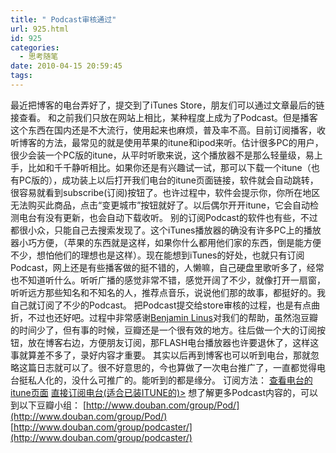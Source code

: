 ```yaml
---
title: " Podcast审核通过"
url: 925.html
id: 925
categories:
  - 思考随笔
date: 2010-04-15 20:59:45
tags:
---
```


最近把博客的电台弄好了，提交到了iTunes Store，朋友们可以通过文章最后的链接查看。 和之前我们只放在网站上相比，某种程度上成为了Podcast。但是播客这个东西在国内还是不大流行，使用起来也麻烦，普及率不高。目前订阅播客，收听博客的方法，最常见的就是使用苹果的itune和ipod来听。估计很多PC的用户，很少会装一个PC版的itune，从平时听歌来说，这个播放器不是那么轻量级，易上手，比如和千千静听相比。如果你还是有兴趣试一试，那可以下载一个itune（也有PC版的），成功装上以后打开我们电台的itune页面链接，软件就会自动跳转，很容易就看到subscribe(订阅)按钮了。也许过程中，软件会提示你，你所在地区无法购买此商品，点击“变更城市”按钮就好了。以后偶尔开开itune，它会自动检测电台有没有更新，也会自动下载收听。 别的订阅Podcast的软件也有些，不过都很小众，只能自己去搜索发现了。这个iTunes播放器的确没有许多PC上的播放器小巧方便，（苹果的东西就是这样，如果你什么都用他们家的东西，倒是能方便不少，想怕他们的理想也是这样）。现在能想到iTunes的好处，也就只有订阅Podcast，网上还是有些播客做的挺不错的，人懒嘛，自己硬盘里歌听多了，经常也不知道听什么。听听广播的感觉非常不错，感觉开阔了不少，就像打开一扇窗，听听远方那些知名和不知名的人，推荐点音乐，说说他们那的故事，都挺好的。我自己就订阅了不少的Podcast。 把Podcast提交给store审核的过程，也是有点曲折，不过也还好吧。过程中非常感谢[Benjamin Linus](http://www.douban.com/people/benjamin-linus/)对我们的帮助，虽然泡豆瓣的时间少了，但有事的时候，豆瓣还是一个很有效的地方。往后做一个大的订阅按钮，放在博客右边，方便朋友订阅，那FLASH电台播放器也许要退休了，这样这事就算差不多了，录好内容才重要。 其实以后再到博客也可以听到电台，那就忽略这篇日志就可以了。很不好意思的，今也算做了一次电台推广了，一直都觉得电台挺私人化的，没什么可推广的。能听到的都是缘分。 订阅方法： [查看电台的itune页面](http://itunes.apple.com/podcast/id367265954) [直接订阅电台(适合已装ITUNE的)>](itpc://www.coletree.com/podcast/feed/podcast/ "订阅晓禾依树电台") 想了解更多Podcast内容的，可以到以下豆瓣小组： [http://www.douban.com/group/Pod/](http://www.douban.com/group/Pod/) [http://www.douban.com/group/podcaster/](http://www.douban.com/group/podcaster/)